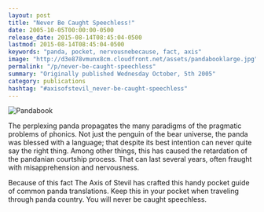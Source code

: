 ```yaml
---
layout: post
title: "Never Be Caught Speechless!"
date: 2005-10-05T00:00:00-0500
release_date: 2015-08-14T08:45:04-0500
lastmod: 2015-08-14T08:45:04-0500
keywords: "panda, pocket, nervousnebecause, fact, axis"
image: "http://d3e878vmunx8cm.cloudfront.net/assets/pandabooklarge.jpg"
permalink: "/p/never-be-caught-speechless"
summary: "Originally published Wednesday October, 5th 2005"
category: publications
hashtag: "#axisofstevil_never-be-caught-speechless"
---
```


[id_1]: http://d3e878vmunx8cm.cloudfront.net/assets/pandabooklarge.jpg "Pandabook"
![Pandabook][id_1]

The perplexing panda propagates the many paradigms of the pragmatic problems of phonics. Not just the penguin of the bear universe, the panda was blessed with a language; that despite its best intention can never quite say the right thing. Among other things, this has caused the retardation of the pandanian courtship process. That can last several years, often fraught with misapprehension and nervousness.

Because of this fact The Axis of Stevil has crafted this handy pocket guide of common panda translations. Keep this in your pocket when traveling through panda country. You will never be caught speechless.
